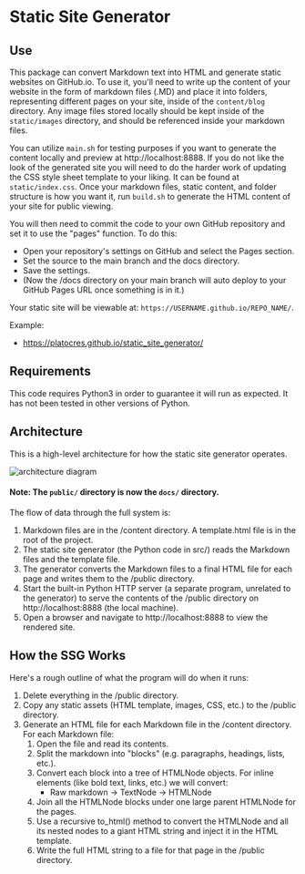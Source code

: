 # Static Site Generator 

## Use
This package can convert Markdown text into HTML and generate static websites on GitHub.io. To use it, you'll need to write up the content of your website in the form of markdown files (.MD) and place it into folders, representing different pages on your site, inside of the `content/blog` directory. Any image files stored locally should be kept inside of the `static/images` directory, and should be referenced inside your markdown files.

You can utilize `main.sh` for testing purposes if you want to generate the content locally and preview at http://localhost:8888. If you do not like the look of the generated site you will need to do the harder work of updating the CSS style sheet template to your liking. It can be found at `static/index.css`. Once your markdown files, static content, and folder structure is how you want it, run `build.sh` to generate the HTML content of your site for public viewing.

You will then need to commit the code to your own GitHub repository and set it to use the "pages" function. To do this:

- Open your repository's settings on GitHub and select the Pages section.
- Set the source to the main branch and the docs directory.
- Save the settings.
- (Now the /docs directory on your main branch will auto deploy to your GitHub Pages URL once something is in it.)

Your static site will be viewable at: `https://USERNAME.github.io/REPO_NAME/`.

Example:
- https://platocres.github.io/static_site_generator/

## Requirements
This code requires Python3 in order to guarantee it will run as expected. It has not been tested in other versions of Python.

## Architecture
This is a high-level architecture for how the static site generator operates.

![architecture diagram](https://storage.googleapis.com/qvault-webapp-dynamic-assets/course_assets/UKCNg8E.png)
#### Note: The `public/` directory is now the `docs/` directory.

The flow of data through the full system is:

1. Markdown files are in the /content directory. A template.html file is in the root of the project.
2. The static site generator (the Python code in src/) reads the Markdown files and the template file.
3. The generator converts the Markdown files to a final HTML file for each page and writes them to the /public directory.
4. Start the built-in Python HTTP server (a separate program, unrelated to the generator) to serve the contents of the /public directory on http://localhost:8888 (the local machine).
5. Open a browser and navigate to http://localhost:8888 to view the rendered site.

## How the SSG Works
Here's a rough outline of what the program will do when it runs:

1. Delete everything in the /public directory.
2. Copy any static assets (HTML template, images, CSS, etc.) to the /public directory.
3. Generate an HTML file for each Markdown file in the /content directory. For each Markdown file:
    1. Open the file and read its contents.
    2. Split the markdown into "blocks" (e.g. paragraphs, headings, lists, etc.).
    3. Convert each block into a tree of HTMLNode objects. For inline elements (like bold text, links, etc.) we will convert:
        - Raw markdown -> TextNode -> HTMLNode
    4. Join all the HTMLNode blocks under one large parent HTMLNode for the pages.
    5. Use a recursive to_html() method to convert the HTMLNode and all its nested nodes to a giant HTML string and inject it in the HTML template.
    6. Write the full HTML string to a file for that page in the /public directory.
